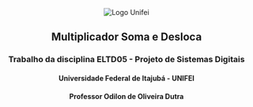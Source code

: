 <div align="center">
  <img src="https://neoa.unifei.edu.br/cover/logo/unifei.png" alt="Logo Unifei">
</div>

## <div align="center">Multiplicador Soma e Desloca</div>
### <div align="center">Trabalho da disciplina ELTD05 - Projeto de Sistemas Digitais</div>
#### <div align="center">Universidade Federal de Itajubá - UNIFEI</div>
#### <div align="center">Professor Odilon de Oliveira Dutra</div>
